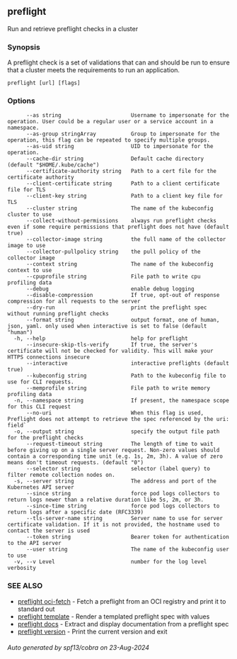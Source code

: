 ## preflight 

Run and retrieve preflight checks in a cluster

### Synopsis

A preflight check is a set of validations that can and should be run to ensure
that a cluster meets the requirements to run an application.

```
preflight [url] [flags]
```

### Options

```
      --as string                      Username to impersonate for the operation. User could be a regular user or a service account in a namespace.
      --as-group stringArray           Group to impersonate for the operation, this flag can be repeated to specify multiple groups.
      --as-uid string                  UID to impersonate for the operation.
      --cache-dir string               Default cache directory (default "$HOME/.kube/cache")
      --certificate-authority string   Path to a cert file for the certificate authority
      --client-certificate string      Path to a client certificate file for TLS
      --client-key string              Path to a client key file for TLS
      --cluster string                 The name of the kubeconfig cluster to use
      --collect-without-permissions    always run preflight checks even if some require permissions that preflight does not have (default true)
      --collector-image string         the full name of the collector image to use
      --collector-pullpolicy string    the pull policy of the collector image
      --context string                 The name of the kubeconfig context to use
      --cpuprofile string              File path to write cpu profiling data
      --debug                          enable debug logging
      --disable-compression            If true, opt-out of response compression for all requests to the server
      --dry-run                        print the preflight spec without running preflight checks
      --format string                  output format, one of human, json, yaml. only used when interactive is set to false (default "human")
  -h, --help                           help for preflight
      --insecure-skip-tls-verify       If true, the server's certificate will not be checked for validity. This will make your HTTPS connections insecure
      --interactive                    interactive preflights (default true)
      --kubeconfig string              Path to the kubeconfig file to use for CLI requests.
      --memprofile string              File path to write memory profiling data
  -n, --namespace string               If present, the namespace scope for this CLI request
      --no-uri                         When this flag is used, Preflight does not attempt to retrieve the spec referenced by the uri: field`
  -o, --output string                  specify the output file path for the preflight checks
      --request-timeout string         The length of time to wait before giving up on a single server request. Non-zero values should contain a corresponding time unit (e.g. 1s, 2m, 3h). A value of zero means don't timeout requests. (default "0")
      --selector string                selector (label query) to filter remote collection nodes on.
  -s, --server string                  The address and port of the Kubernetes API server
      --since string                   force pod logs collectors to return logs newer than a relative duration like 5s, 2m, or 3h.
      --since-time string              force pod logs collectors to return logs after a specific date (RFC3339)
      --tls-server-name string         Server name to use for server certificate validation. If it is not provided, the hostname used to contact the server is used
      --token string                   Bearer token for authentication to the API server
      --user string                    The name of the kubeconfig user to use
  -v, --v Level                        number for the log level verbosity
```

### SEE ALSO

* [preflight oci-fetch](preflight_oci-fetch.md)   - Fetch a preflight from an OCI registry and print it to standard out
* [preflight template](preflight_template.md)     - Render a templated preflight spec with values
* [preflight docs](preflight_docs.md)             - Extract and display documentation from a preflight spec
* [preflight version](preflight_version.md)       - Print the current version and exit

###### Auto generated by spf13/cobra on 23-Aug-2024
